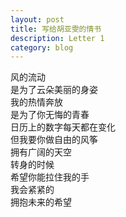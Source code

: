```yaml
---
layout: post
title: 写给胡亚雯的情书
description: Letter 1
category: blog
---
```



风的流动
<br>
是为了云朵美丽的身姿<br>
我的热情奔放<br>
是为了你无悔的青春<br>
日历上的数字每天都在变化<br>
但我要你做自由的风筝<br>
拥有广阔的天空<br>
转身的时候<br>
希望你能拉住我的手<br>
我会紧紧的<br>
拥抱未来的希望<br>


